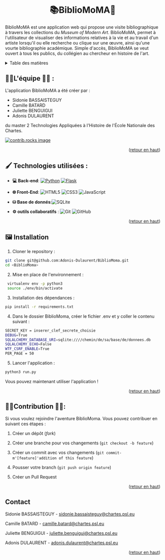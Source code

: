 <a id="readme-top"></a>
# <H1 align="center">📚BiblioMoMA🎨</H1>

BiblioMoMA est une application web qui propose une visite bibliographique à travers les collections du *Museum of Modern Art*. BiblioMoMA, permet à l'utilisateur de visualiser des informations relatives à la vie et au travail d'un artiste lorsqu'il ou elle recherche ou clique sur une œuvre, ainsi qu'une vourte bibliographie académique. Simple d'accès, BiblioMoMA se veut ouvert à tous les publics, du collégien au chercheur en histoire de l'art.

<details>
  <summary>Table des matières</summary>
  <ol>
    <li><a href=#Lequipe>L'équipe</a></li>
    <li><a href=#Techno>Technologies utilisées</a></li>
    <li><a href=#Installation>Installation</a></li>
    <li><a href=#Contribution>Contribution</a></li>
    <li><a href=#Contact>Contact</a></li>
</ol>
</details>

<span id=#Lequipe></a>
## 👩‍💻L'équipe 👨‍💻 : 

L'application BiblioMoMA a été créer par : 
- Sidonie BASSAISTEGUY 
- Camille BATARD
- Juliette BENGUIGUI 
- Adonis DULAURENT

du master 2 Technologies Appliquées à l'Histoire de l'École Nationale des Chartes.

<a href="https://github.com/Adonis-Dulaurent/BiblioMoma/graphs/contributors">
<img src="https://contrib.rocks/image?repo=Adonis-Dulaurent/BiblioMoma" alt="contrib.rocks image"/>
</a>
<p align="right">(<a href="#readme-top">retour en haut</a>)</p>

<span id=#Techno></a>
## 🖌️ Technologies utilisées : 

- **💻 Back-end**:
[![Python](https://img.shields.io/badge/Python-3776AB?logo=python&logoColor=fff)](#)
 [![Flask](https://img.shields.io/badge/Flask-000?logo=flask&logoColor=fff)](#)

- **🌐 Front-End**:
![HTML5](https://img.shields.io/badge/-HTML5-E34F26?style=flat&logo=html5&logoColor=white)
![CSS3](https://img.shields.io/badge/-CSS3-1572B6?style=flat&logo=css3)
![JavaScript](https://img.shields.io/badge/-JavaScript-f4fc00?style=flat&logo=javascript&logoColor=black)

- **⛁ Base de donnés**:![SQLite](https://img.shields.io/badge/SQLite-%2307405e.svg?logo=sqlite&logoColor=white)

- **⚙️ outils collaboratifs** :
  ![Git](https://img.shields.io/badge/-Git-black?style=flat&logo=git)
  ![GitHub](https://img.shields.io/badge/-GitHub-181717?style=flat&logo=github) 

  <p align="right">(<a href="#readme-top">retour en haut</a>)</p>

<span id=#Installation></a>
## 🖼️ Installation

1. Cloner le repository : 

```bash
git clone git@github.com:Adonis-Dulaurent/BiblioMoma.git
cd <BiblioMoma>
```

2. Mise en place de l'environnement :

```bash
 virtualenv env -p python3
 source ./env/bin/activate
```

3. Installation des dépendances :

```bash
pip install -r requirements.txt
```

4. Dans le dossier BiblioMoma, créer le fichier .env et y coller le contenu suivant :

```bash
SECRET_KEY = inserer_clef_secrete_choisie
DEBUG=True
SQLALCHEMY_DATABASE_URI=sqlite:////chemin/de/sa/base/de/donnees.db
SQLALCHEMY_ECHO=False
WTF_CSRF_ENABLE=True
PER_PAGE = 50
```

5. Lancer l'application : 

```bash
python3 run.py
```

Vous pouvez maintenant utiliser l'application ! 

<p align="right">(<a href="#readme-top">retour en haut</a>)</p>

<span id=#Contribution></a>
## 👩‍🎨Contribution 👨‍🎨:

Si vous voulez rejoindre l'aventure BiblioMoma. Vous pouvez contribuer en suivant ces étapes : 

1. Créer un dépôt (*fork*)

2. Créer une branche pour vos changements (`git checkout -b feature`)

3. Créer un commit avec vos changements (`git commit-m'[feature]'addition of this feature`)

4. Pousser votre branch (`git push origin feature`)

5. Créer un Pull Request 

<p align="right">(<a href="#readme-top">retour en haut</a>)</p>

<span id=#Contact></a>
## Contact

Sidonie BASSAISTEGUY - sidonie.bassaisteguy@chartes.psl.eu

Camille BATARD - camille.batard@chartes.psl.eu

Juliette BENGUIGUI - juliette.benguigui@chartes.psl.eu

Adonis DULAURENT - adonis.dulaurent@chartes.psl.eu

<p align="right">(<a href="#readme-top">retour en haut</a>)</p>
